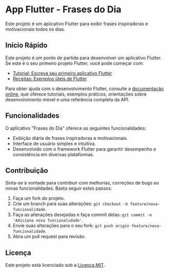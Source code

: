 # App Flutter - Frases do Dia

Este projeto é um aplicativo Flutter para exibir frases inspiradoras e motivacionais todos os dias.

## Início Rápido

Este projeto é um ponto de partida para desenvolver um aplicativo Flutter. Se este é o seu primeiro projeto Flutter, você pode começar com:

- [Tutorial: Escreva seu primeiro aplicativo Flutter](https://docs.flutter.dev/get-started/codelab)
- [Receitas: Exemplos úteis de Flutter](https://docs.flutter.dev/cookbook)

Para obter ajuda com o desenvolvimento Flutter, consulte a [documentação online](https://docs.flutter.dev/), que oferece tutoriais, exemplos práticos, orientações sobre desenvolvimento móvel e uma referência completa da API.

## Funcionalidades

O aplicativo "Frases do Dia" oferece as seguintes funcionalidades:

- Exibição diária de frases inspiradoras e motivacionais.
- Interface de usuário simples e intuitiva.
- Desenvolvido com o framework Flutter para garantir desempenho e consistência em diversas plataformas.

## Contribuição

Sinta-se à vontade para contribuir com melhorias, correções de bugs ou novas funcionalidades. Basta seguir estes passos:

1. Faça um fork do projeto.
2. Crie um branch para suas alterações: `git checkout -b feature/nova-funcionalidade`.
3. Faça as alterações desejadas e faça commit delas: `git commit -m 'Adiciona nova funcionalidade'`.
4. Envie suas alterações para o seu fork: `git push origin feature/nova-funcionalidade`.
5. Abra um pull request para revisão.

## Licença

Este projeto está licenciado sob a [Licença MIT](LICENSE).
